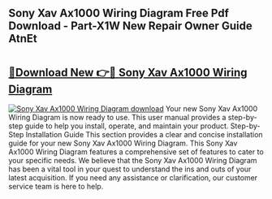 ## Sony Xav Ax1000 Wiring Diagram Free Pdf Download - Part-X1W New Repair Owner Guide AtnEt

# <h2><a href="http://dfi8n4f.blite.top/?on=Sony+Xav+Ax1000+Wiring+Diagram">🔗Download New 👉🔴 Sony Xav Ax1000 Wiring Diagram</a></h2>

[![Sony Xav Ax1000 Wiring Diagram download](https://i.imgur.com/lujVjoI.png)](http://dfi8n4f.blite.top/?on=Sony+Xav+Ax1000+Wiring+Diagram)
Your new Sony Xav Ax1000 Wiring Diagram is now ready to use. This user manual provides a step-by-step guide to help you install, operate, and maintain your product. Step-by-Step Installation Guide This section provides a clear and concise installation guide for your new Sony Xav Ax1000 Wiring Diagram. This Sony Xav Ax1000 Wiring Diagram features a comprehensive set of features to cater to your specific needs. We believe that the Sony Xav Ax1000 Wiring Diagram has been a vital tool in your quest to understand the ins and outs of your latest acquisition. If you need any assistance or clarification, our customer service team is here to help.
